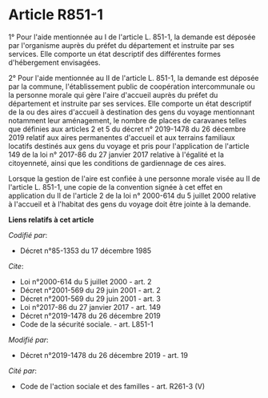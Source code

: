 # Article R851-1

1° Pour l'aide mentionnée au I de l'article L. 851-1, la demande est déposée par l'organisme auprès du préfet du département
et instruite par ses services. Elle comporte un état descriptif des différentes formes d'hébergement envisagées.

2° Pour l'aide mentionnée au II de l'article L. 851-1, la demande est déposée par la commune, l'établissement public de
coopération intercommunale ou la personne morale qui gère l'aire d'accueil auprès du préfet du département et instruite par
ses services. Elle comporte un état descriptif de la ou des aires d'accueil à destination des gens du voyage mentionnant
notamment leur aménagement, le nombre de places de caravanes telles que définies aux articles 2 et 5 du décret n° 2019-1478
du 26 décembre 2019 relatif aux aires permanentes d'accueil et aux terrains familiaux locatifs destinés aux gens du voyage et
pris pour l'application de l'article 149 de la loi n° 2017-86 du 27 janvier 2017 relative à l'égalité et la citoyenneté,
ainsi que les conditions de gardiennage de ces aires.

Lorsque la gestion de l'aire est confiée à une personne morale visée au II de l'article L. 851-1, une copie de la convention
signée à cet effet en application du II de l'article 2 de la loi n° 2000-614 du 5 juillet 2000 relative à l'accueil et à
l'habitat des gens du voyage doit être jointe à la demande.

**Liens relatifs à cet article**

_Codifié par_:

  - Décret n°85-1353 du 17 décembre 1985

_Cite_:

  - Loi n°2000-614 du 5 juillet 2000 - art. 2
  - Décret n°2001-569 du 29 juin 2001 - art. 2
  - Décret n°2001-569 du 29 juin 2001 - art. 3
  - Loi n°2017-86 du 27 janvier 2017 - art. 149
  - Décret n°2019-1478 du 26 décembre 2019
  - Code de la sécurité sociale. - art. L851-1

_Modifié par_:

  - Décret n°2019-1478 du 26 décembre 2019 - art. 19

_Cité par_:

  - Code de l'action sociale et des familles - art. R261-3 (V)
